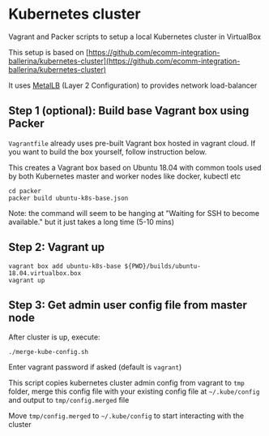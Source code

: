 # Kubernetes cluster

Vagrant and Packer scripts to setup a local Kubernetes cluster in VirtualBox

This setup is based on [https://github.com/ecomm-integration-ballerina/kubernetes-cluster](https://github.com/ecomm-integration-ballerina/kubernetes-cluster)

It uses [MetalLB](https://metallb.universe.tf/configuration/#layer-2-configuration) (Layer 2 Configuration) to provides network load-balancer

## Step 1 (optional): Build base Vagrant box using Packer

`Vagrantfile` already uses pre-built Vagrant box hosted in vagrant cloud. If you want to build the box yourself, follow instruction below.

This creates a Vagrant box based on Ubuntu 18.04 with common tools used by both Kubernetes master and worker nodes like docker, kubectl etc

```
cd packer
packer build ubuntu-k8s-base.json
```

Note: the command will seem to be hanging at "Waiting for SSH to become available." but it just takes a long time (5-10 mins)

## Step 2: Vagrant up

```
vagrant box add ubuntu-k8s-base ${PWD}/builds/ubuntu-18.04.virtualbox.box
vagrant up
```

## Step 3: Get admin user config file from master node

After cluster is up, execute:

```
./merge-kube-config.sh
```

Enter vagrant password if asked (default is `vagrant`)

This script copies kubernetes cluster admin config from vagrant to `tmp` folder, merge this config file with your existing config file at `~/.kube/config` and output to `tmp/config.merged` file

Move `tmp/config.merged` to `~/.kube/config` to start interacting with the cluster
